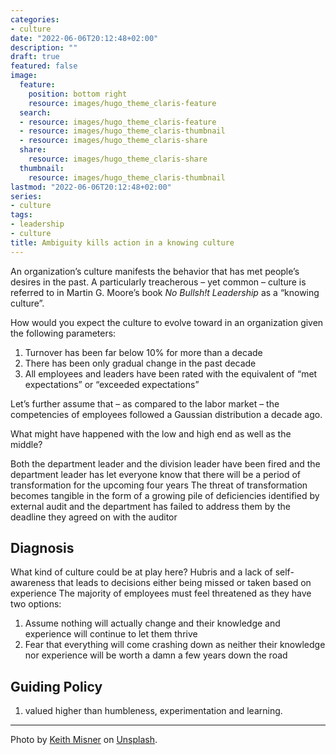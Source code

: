 ```yaml
---
categories:
- culture
date: "2022-06-06T20:12:48+02:00"
description: ""
draft: true
featured: false
image:
  feature:
    position: bottom right
    resource: images/hugo_theme_claris-feature
  search:
  - resource: images/hugo_theme_claris-feature
  - resource: images/hugo_theme_claris-thumbnail
  - resource: images/hugo_theme_claris-share
  share:
    resource: images/hugo_theme_claris-share
  thumbnail:
    resource: images/hugo_theme_claris-thumbnail
lastmod: "2022-06-06T20:12:48+02:00"
series:
- culture
tags:
- leadership
- culture
title: Ambiguity kills action in a knowing culture
---
```





An organization’s culture manifests the behavior that has met people’s desires in the past. 
A particularly treacherous – yet common – culture is referred to in Martin G. Moore’s book *No Bullsh!t Leadership* as a “knowing culture”.

How would you expect the culture to evolve toward in an organization given the following parameters:
1. Turnover has been far below 10% for more than a decade
2. There has been only gradual change in the past decade
3. All employees and leaders have been rated with the equivalent of “met expectations” or “exceeded expectations”
 
Let’s further assume that – as compared to the labor market – the competencies of employees followed a Gaussian distribution a decade ago.

What might have happened with the low and high end as well as the middle?

Both the department leader and the division leader have been fired and the department leader has let everyone know that there will be a period of transformation for the upcoming four years
The threat of transformation becomes tangible in the form of a growing pile of deficiencies identified by external audit and the department has failed to address them by the deadline they agreed on with the auditor

## Diagnosis
What kind of culture could be at play here? Hubris and a lack of self-awareness that leads to decisions either being missed or taken based on experience
The majority of employees must feel threatened as they have two options:
1. Assume nothing will actually change and their knowledge and experience will continue to let them thrive
2. Fear that everything will come crashing down as neither their knowledge nor experience will be worth a damn a few years down the road

## Guiding Policy
1. valued higher than humbleness, experimentation and learning.


---
Photo by [Keith Misner](https://unsplash.com/photos/h0Vxgz5tyXA) on [Unsplash](https://unsplash.com/).
